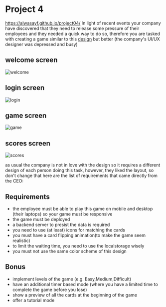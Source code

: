 # Project 4
https://alwasayf.github.io/project04/
In light of recent events your company have discovered that they need to release some pressure of their employees and they needed a quick way to do so, therefore you are tasked with creating a game similar to this [design](https://www.figma.com/file/01FHtd0tROgruHCKveKOqc/Emoji-Memory?node-id=1%3A47) but better (the company's UI/UX designer was depressed and busy)
## welcome screen
![welcome](./assets/Login%20Screen.png)
## login screen
![login](./assets/welcome%20screen.png)
## game screen
![game](./assets/Game%20Board.png)
## scores screen
![scores](./assets/Scores.png)

as usual the company is not in love with the design so it requires a different design of each person doing this task, however, they liked the layout, so don't change that
here are the list of requirements that came directly from the CEO:   
## Requirements
- the employee must be able to play this game on mobile and desktop (their laptops) so your game must be responsive    
- the game must be deployed    
- a backend server to presist the data is required     
- you need to use (at least) icons for matching the cards     
- you must have a card flipping animation(to make the game seem realistic)   
- to limit the waiting time, you need to use the localstorage wisely    
- you must not use the same color scheme of this design     

## Bonus

- implement levels of the game (e.g. Easy,Medium,Difficult)
- have an additional timer based mode (where you have a limited time to complete the game before you lose)
- show a preview of all the cards at the beginning of the game  
- offer a tutorial mode 
